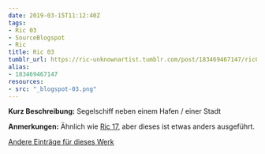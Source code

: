 ```yaml
---
date: 2019-03-15T11:12:40Z
tags:
- Ric 03
- SourceBlogspot
- Ric
title: Ric 03
tumblr_url: https://ric-unknownartist.tumblr.com/post/183469467147/ric03
alias:
- 183469467147
resources:
- src: "_blogspot-03.png"
---
```


**Kurz Beschreibung:** Segelschiff neben einem Hafen / einer Stadt

**Anmerkungen:** Ähnlich wie [Ric 17](/tags/Ric-17), aber dieses ist etwas anders ausgeführt.

[Andere Einträge für dieses Werk](/tags/Ric-03)

